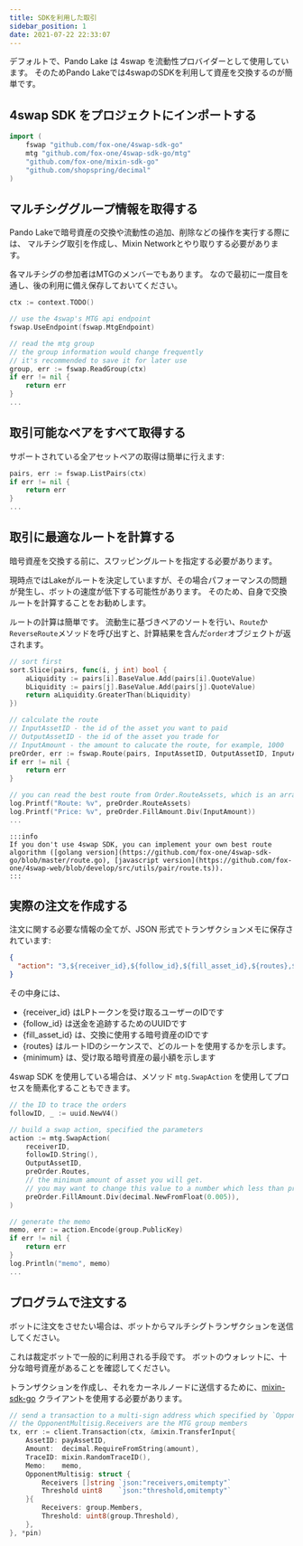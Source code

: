 ```yaml
---
title: SDKを利用した取引
sidebar_position: 1
date: 2021-07-22 22:33:07
---
```


デフォルトで、Pando Lake は 4swap を流動性プロバイダーとして使用しています。 そのためPando Lakeでは4swapのSDKを利用して資産を交換するのが簡単です。

## 4swap SDK をプロジェクトにインポートする

```go
import (
    fswap "github.com/fox-one/4swap-sdk-go"
    mtg "github.com/fox-one/4swap-sdk-go/mtg"
    "github.com/fox-one/mixin-sdk-go"
    "github.com/shopspring/decimal"
)
```

## マルチシググループ情報を取得する

Pando Lakeで暗号資産の交換や流動性の追加、削除などの操作を実行する際には、 マルチシグ取引を作成し、Mixin Networkとやり取りする必要があります。

各マルチシグの参加者はMTGのメンバーでもあります。 なので最初に一度目を通し、後の利用に備え保存しておいてください。

```go
ctx := context.TODO()

// use the 4swap's MTG api endpoint
fswap.UseEndpoint(fswap.MtgEndpoint)

// read the mtg group
// the group information would change frequently
// it's recommended to save it for later use
group, err := fswap.ReadGroup(ctx)
if err != nil {
    return err
}
...
```

## 取引可能なペアをすべて取得する

サポートされている全アセットペアの取得は簡単に行えます:

```go
pairs, err := fswap.ListPairs(ctx)
if err != nil {
    return err
}
...
```

## 取引に最適なルートを計算する

暗号資産を交換する前に、スワッピングルートを指定する必要があります。

現時点ではLakeがルートを決定していますが、その場合パフォーマンスの問題が発生し、ボットの速度が低下する可能性があります。 そのため、自身で交換ルートを計算することをお勧めします。

ルートの計算は簡単です。 流動生に基づきペアのソートを行い、`Route`か`ReverseRoute`メソッドを呼び出すと、計算結果を含んだ`order`オブジェクトが返されます。

```go
// sort first
sort.Slice(pairs, func(i, j int) bool {
    aLiquidity := pairs[i].BaseValue.Add(pairs[i].QuoteValue)
    bLiquidity := pairs[j].BaseValue.Add(pairs[j].QuoteValue)
    return aLiquidity.GreaterThan(bLiquidity)
})

// calculate the route
// InputAssetID - the id of the asset you want to paid
// OutputAssetID - the id of the asset you trade for
// InputAmount - the amount to calucate the route, for example, 1000
preOrder, err := fswap.Route(pairs, InputAssetID, OutputAssetID, InputAmount)
if err != nil {
    return err
}

// you can read the best route from Order.RouteAssets, which is an array of asset_id
log.Printf("Route: %v", preOrder.RouteAssets)
log.Printf("Price: %v", preOrder.FillAmount.Div(InputAmount))
...
```

````mdx-code-block
:::info
If you don't use 4swap SDK, you can implement your own best route algorithm ([golang version](https://github.com/fox-one/4swap-sdk-go/blob/master/route.go), [javascript version](https://github.com/fox-one/4swap-web/blob/develop/src/utils/pair/route.ts)).
:::
````

## 実際の注文を作成する

注文に関する必要な情報の全てが、JSON 形式でトランザクションメモに保存されています:

```json
{
  "action": "3,${receiver_id},${follow_id},${fill_asset_id},${routes},${minimum}"
}
```

その中身には、

  - {receiver_id} はLPトークンを受け取るユーザーのIDです
  - {follow_id} は送金を追跡するためのUUIDです
  - {fill_asset_id} は、交換に使用する暗号資産のIDです
  - {routes} はルートIDのシーケンスで、どのルートを使用するかを示します。
  - {minimum} は、受け取る暗号資産の最小額を示します

4swap SDK を使用している場合は、メソッド `mtg.SwapAction` を使用してプロセスを簡素化することもできます。

```go
// the ID to trace the orders
followID, _ := uuid.NewV4()

// build a swap action, specified the parameters
action := mtg.SwapAction(
    receiverID,
    followID.String(),
    OutputAssetID,
    preOrder.Routes,
    // the minimum amount of asset you will get.
    // you may want to change this value to a number which less than preOrder.FillAmount
    preOrder.FillAmount.Div(decimal.NewFromFloat(0.005)),
)

// generate the memo
memo, err := action.Encode(group.PublicKey)
if err != nil {
    return err
}
log.Println("memo", memo)
...

```

## プログラムで注文する

ボットに注文をさせたい場合は、ボットからマルチシグトランザクションを送信してください。

これは裁定ボットで一般的に利用される手段です。 ボットのウォレットに、十分な暗号資産があることを確認してください。

トランザクションを作成し、それをカーネルノードに送信するために、[mixin-sdk-go](https://github.com/fox-one/mixin-sdk-go) クライアントを使用する必要があります。

```go
// send a transaction to a multi-sign address which specified by `OpponentMultisig`
// the OpponentMultisig.Receivers are the MTG group members
tx, err := client.Transaction(ctx, &mixin.TransferInput{
    AssetID: payAssetID,
    Amount:  decimal.RequireFromString(amount),
    TraceID: mixin.RandomTraceID(),
    Memo:    memo,
    OpponentMultisig: struct {
        Receivers []string `json:"receivers,omitempty"`
        Threshold uint8    `json:"threshold,omitempty"`
    }{
        Receivers: group.Members,
        Threshold: uint8(group.Threshold),
    },
}, *pin)
```
